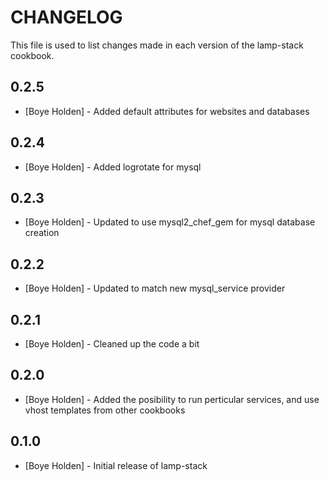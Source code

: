 CHANGELOG
=========

This file is used to list changes made in each version of the lamp-stack cookbook.

0.2.5
-----
- [Boye Holden] - Added default attributes for websites and databases

0.2.4
-----
- [Boye Holden] - Added logrotate for mysql

0.2.3
-----
- [Boye Holden] - Updated to use mysql2_chef_gem for mysql database creation

0.2.2
-----
- [Boye Holden] - Updated to match new mysql_service provider

0.2.1
-----
- [Boye Holden] - Cleaned up the code a bit

0.2.0
-----
- [Boye Holden] - Added the posibility to run perticular services, and use vhost templates from other cookbooks

0.1.0
-----
- [Boye Holden] - Initial release of lamp-stack